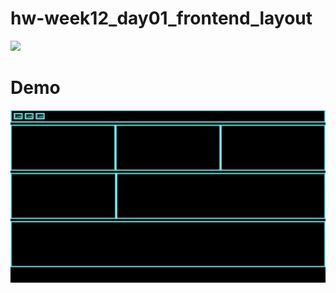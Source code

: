 # hw-week12_day01_frontend_layout
![](https://github.com/Tuwaiq-NET01/hw-week12_day01_frontend_layout/blob/main/lab.png)

# Demo
![Demo](demo.png)
